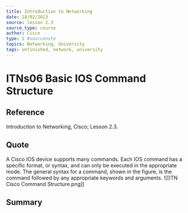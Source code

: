 ```yaml
---
title: Introduction to Networking
date: 18/02/2023
source: lesson 2.3
source_type: course
author: Cisco
type: 2 #sourcenote
topics: Networking, University
tags: unfinished, network, university
---
```

# ITNs06 Basic IOS Command Structure

## **Reference**
Introduction to Networking, Cisco; Lesson 2.3.

## **Quote**
A Cisco IOS device supports many commands. Each IOS command has a specific format, or syntax, and can only be executed in the appropriate mode. The general syntax for a command, shown in the figure, is the command followed by any appropriate keywords and arguments.
![[ITN Cisco Command Structure.png]]


## **Summary**
<!-- Resume of the idea with the context of the quote. -->
